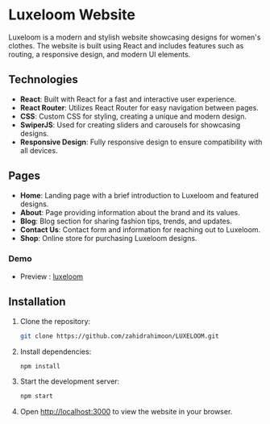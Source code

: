 # Luxeloom Website

Luxeloom is a modern and stylish website showcasing designs for women's clothes. The website is built using React and includes features such as routing, a responsive design, and modern UI elements.

## Technologies

- **React**: Built with React for a fast and interactive user experience.
- **React Router**: Utilizes React Router for easy navigation between pages.
- **CSS**: Custom CSS for styling, creating a unique and modern design.
- **SwiperJS**: Used for creating sliders and carousels for showcasing designs.
- **Responsive Design**: Fully responsive design to ensure compatibility with all devices.

## Pages

- **Home**: Landing page with a brief introduction to Luxeloom and featured designs.
- **About**: Page providing information about the brand and its values.
- **Blog**: Blog section for sharing fashion tips, trends, and updates.
- **Contact Us**: Contact form and information for reaching out to Luxeloom.
- **Shop**: Online store for purchasing Luxeloom designs.

### Demo 
 - Preview : [luxeloom](https://luxeloom.netlify.app/)
  

## Installation

1. Clone the repository:

   ```bash
   git clone https://github.com/zahidrahimoon/LUXELOOM.git
   ```

2. Install dependencies:

   ```bash
   npm install
   ```

3. Start the development server:

   ```bash
   npm start
   ```

4. Open [http://localhost:3000](http://localhost:3000) to view the website in your browser.
